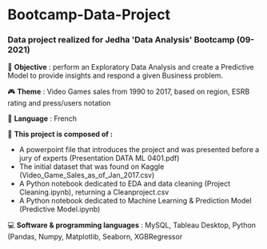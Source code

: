 # Bootcamp-Data-Project
### Data project realized for Jedha 'Data Analysis' Bootcamp (09-2021)

:dart: **Objective** : perform an Exploratory Data Analysis and create a Predictive Model to provide insights and respond a given Business problem.

:video_game: **Theme** : Video Games sales from 1990 to 2017, based on region, ESRB rating and press/users notation

:speech_balloon: **Language** : French

:open_file_folder: **This project is composed of :**
  - A powerpoint file that introduces the project and was presented before a jury of experts (Presentation DATA ML 0401.pdf)
  - The initial dataset that was found on Kaggle (Video_Game_Sales_as_of_Jan_2017.csv)
  - A Python notebook dedicated to EDA and data cleaning (Project Cleaning.ipynb), returning a Cleanproject.csv
  - A Python notebook dedicated to Machine Learning & Prediction Model (Predictive Model.ipynb)

:computer: **Software & programming languages** : MySQL, Tableau Desktop, Python (Pandas, Numpy, Matplotlib, Seaborn, XGBRegressor

